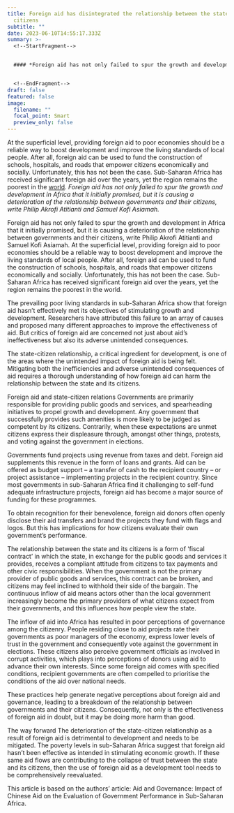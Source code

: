 ```yaml
---
title: Foreign aid has disintegrated the relationship between the state and its
  citizens
subtitle: ""
date: 2023-06-10T14:55:17.333Z
summary: >-
  <!--StartFragment-->


  #### *Foreign aid has not only failed to spur the growth and development in Africa that it initially promised, but it is causing a deterioration of the relationship between governments and their citizens, write Philip Akrofi Atitianti and Samuel Kofi Asiamah.*


  <!--EndFragment-->
draft: false
featured: false
image:
  filename: ""
  focal_point: Smart
  preview_only: false
---
```

<!--StartFragment-->

At the superficial level, providing foreign aid to poor economies should be a reliable way to boost development and improve the living standards of local people. After all, foreign aid can be used to fund the construction of schools, hospitals, and roads that empower citizens economically and socially. Unfortunately, this has not been the case. Sub-Saharan Africa has received significant foreign aid over the years, yet the region remains the poorest in the [world](https://blogs.lse.ac.uk/africaatlse/2023/05/15/foreign-aid-has-disintegrated-the-relationship-between-the-state-and-its-citizens/).
*Foreign aid has not only failed to spur the growth and development in Africa that it initially promised, but it is causing a deterioration of the relationship between governments and their citizens, write Philip Akrofi Atitianti and Samuel Kofi Asiamah.*

Foreign aid has not only failed to spur the growth and development in Africa that it initially promised, but it is causing a deterioration of the relationship between governments and their citizens, write Philip Akrofi Atitianti and Samuel Kofi Asiamah.
At the superficial level, providing foreign aid to poor economies should be a reliable way to boost development and improve the living standards of local people. After all, foreign aid can be used to fund the construction of schools, hospitals, and roads that empower citizens economically and socially. Unfortunately, this has not been the case. Sub-Saharan Africa has received significant foreign aid over the years, yet the region remains the poorest in the world.

The prevailing poor living standards in sub-Saharan Africa show that foreign aid hasn’t effectively met its objectives of stimulating growth and development. Researchers have attributed this failure to an array of causes and proposed many different approaches to improve the effectiveness of aid. But critics of foreign aid are concerned not just about aid’s ineffectiveness but also its adverse unintended consequences.

The state-citizen relationship, a critical ingredient for development, is one of the areas where the unintended impact of foreign aid is being felt. Mitigating both the inefficiencies and adverse unintended consequences of aid requires a thorough understanding of how foreign aid can harm the relationship between the state and its citizens.

Foreign aid and state-citizen relations
Governments are primarily responsible for providing public goods and services, and spearheading initiatives to propel growth and development. Any government that successfully provides such amenities is more likely to be judged as competent by its citizens. Contrarily, when these expectations are unmet citizens express their displeasure through, amongst other things, protests, and voting against the government in elections.

Governments fund projects using revenue from taxes and debt. Foreign aid supplements this revenue in the form of loans and grants. Aid can be offered as budget support – a transfer of cash to the recipient country – or project assistance – implementing projects in the recipient country. Since most governments in sub-Saharan Africa find it challenging to self-fund adequate infrastructure projects, foreign aid has become a major source of funding for these programmes.

To obtain recognition for their benevolence, foreign aid donors often openly disclose their aid transfers and brand the projects they fund with flags and logos. But this has implications for how citizens evaluate their own government’s performance.

The relationship between the state and its citizens is a form of ‘fiscal contract’ in which the state, in exchange for the public goods and services it provides, receives a compliant attitude from citizens to tax payments and other civic responsibilities. When the government is not the primary provider of public goods and services, this contract can be broken, and citizens may feel inclined to withhold their side of the bargain. The continuous inflow of aid means actors other than the local government increasingly become the primary providers of what citizens expect from their governments, and this influences how people view the state.

The inflow of aid into Africa has resulted in poor perceptions of governance among the citizenry. People residing close to aid projects rate their governments as poor managers of the economy, express lower levels of trust in the government and consequently vote against the government in elections. These citizens also perceive government officials as involved in corrupt activities, which plays into perceptions of donors using aid to advance their own interests. Since some foreign aid comes with specified conditions, recipient governments are often compelled to prioritise the conditions of the aid over national needs.

These practices help generate negative perceptions about foreign aid and governance, leading to a breakdown of the relationship between governments and their citizens. Consequently, not only is the effectiveness of foreign aid in doubt, but it may be doing more harm than good.

The way forward
The deterioration of the state-citizen relationship as a result of foreign aid is detrimental to development and needs to be mitigated. The poverty levels in sub-Saharan Africa suggest that foreign aid hasn’t been effective as intended in stimulating economic growth. If these same aid flows are contributing to the collapse of trust between the state and its citizens, then the use of foreign aid as a development tool needs to be comprehensively reevaluated.

This article is based on the authors’ article: Aid and Governance: Impact of Chinese Aid on the Evaluation of Government Performance in Sub-Saharan Africa.

<!--EndFragment-->
